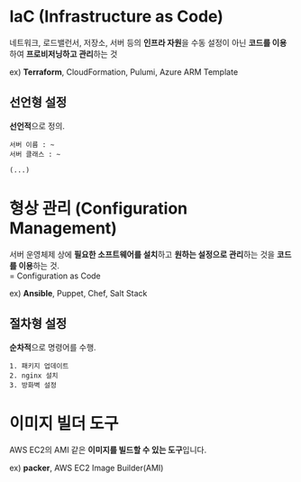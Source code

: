 # IaC (Infrastructure as Code)

네트워크, 로드밸런서, 저장소, 서버 등의 **인프라 자원**을 수동 설정이 아닌 **코드를 이용**하여 **프로비저닝하고 관리**하는 것

ex) **Terraform**, CloudFormation, Pulumi, Azure ARM Template

## 선언형 설정

**선언적**으로 정의.

```
서버 이름 : ~
서버 클래스 : ~

(...)
```

# 형상 관리 (Configuration Management)

서버 운영체제 상에 **필요한 소프트웨어를 설치**하고 **원하는 설정으로 관리**하는 것을 **코드를 이용**하는 것.   
= Configuration as Code   

ex) **Ansible**, Puppet, Chef, Salt Stack

## 절차형 설정

**순차적**으로 명령어를 수행.

```
1. 패키지 업데이트
2. nginx 설치
3. 방화벽 설정
```

# 이미지 빌더 도구

AWS EC2의 AMI 같은 **이미지를 빌드할 수 있는 도구**입니다.

ex) **packer**, AWS EC2 Image Builder(AMI)



